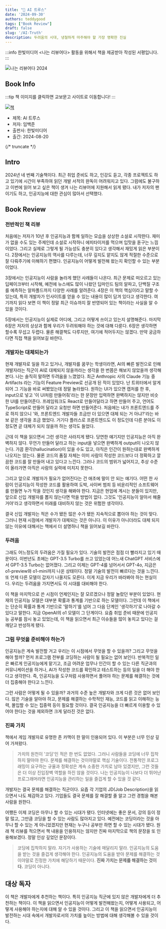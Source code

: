 ```yaml
---
title: "📖 AI 트루스"
date: '2024-09-30'
authors: teddygood
tags: ["Book Review"]
draft: false
slug: '/AI-Truth'
description: 두려움의 시대, 냉철하게 마주해야 할 가장 명확한 진실
---
```


:::info
한빛미디어 \<나는 리뷰어다\> 활동을 위해서 책을 제공받아 작성된 서평입니다.
:::

![나는 리뷰어다 2024](../assets/I-am-reviewer-2024.jpg)

## Book Info

:::tip
책 이미지를 클릭하면 교보문고 사이트로 이동합니다!
:::

[![책](../assets/review/AI-Truth.png)](https://product.kyobobook.co.kr/detail/S000214055422)

- 제목: AI 트루스
- 저자: 임백준
- 출판사: 한빛미디어
- 출간: 2024-08-20

{/* truncate */}

## Intro

2024년 네 번째 기술책이다. 최근 취업 준비도 하고, 인강도 듣고, 각종 프로젝트도 하고 있기에 시간이 부족하여 읽던 개발 서적의 완독이 어려워지고 있다. 그럼에도 불구하고 이번에 읽어 보고 싶은 책이 생겨 나는 리뷰어에 지원해서 읽게 됐다. 내가 저자의 팬이기도 하고, 인공지능에 대한 관심이 많아서 선택했다.

## Book Review

### 전반적인 책 리뷰

처음에는 저자가 10년 후 인공지능과 함께 일하는 모습을 상상한 소설로 시작한다. 재미가 없을 수도 있는 주제인데 소설로 시작하니 에피타이저를 먹으며 입맛을 돋구는 느낌이었다. 그리고 실제로 그렇게 될 가능성도 충분히 있다고 생각해서 재밌게 읽은 부분이다. 2장에서는 인공지능의 역사를 다루는데, 너무 깊지도 얕지도 않게 적절한 수준으로 잘 다뤄주기에 이해하기 편했다. 인공지능이 어떻게 발전해 왔는지 확인할 수 있는 부분이었다.

3장에서는 인공지능이 사람을 놀라게 했던 사례들이 나온다. 최근 문제로 떠오르고 있는 딥페이크부터 시작해, 예전에 뉴스에도 많이 나왔던 딥마인드 팀의 알파고, 단백질 구조를 예측하는 알파폴드까지 다양한 사례를 알려준다. 4장은 이 책의 핵심이라고 말할 수 있는데, 특히 개발자가 인사이트를 얻을 수 있는 내용이 많이 담겨 있다고 생각한다. 여기까지 읽다 보면 이 책이 정말 최근 이슈까지 잘 반영되어 있는 책이라는 사실을 알 수 있을 것이다.

5장에서는 인공지능이 실제로 어디에, 그리고 어떻게 쓰이고 있는지 설명해준다. 마지막 6장은 저자의 상상과 함께 우리가 두려워해야 하는 것에 대해 다룬다. 6장은 생각하면 할수록 무섭고 두렵다. 물론 해결책도 다루지만, 여기에 적어두지는 않겠다. 만약 궁금하다면 직접 책을 읽어보길 바란다.

### 개발자는 대체되는가

현재 개발자로 일을 하고 있거나, 개발자를 꿈꾸는 학생이라면, AI의 빠른 발전으로 인해 개발자라는 직군이 AI로 대체되지 않을까라는 생각을 한 번쯤은 해보지 않았을까 생각해본다. 나는 솔직히 말하면 두려움을 느꼈었다. 최근 Anthropic 사의 Claude 기능 중 Artifacts 라는 기능이 Feature Preview로 선공개 된 적이 있었다. 난 트위터에서 알게 되어 그 기능을 바로 써봤었는데 정말 놀라웠다. 원하는 UI가 있으면 캡처를 한 후, input으로 넣고 '이 UI처럼 만들어줘'라는 한 문장만 입력하면 완벽하지는 않지만 비슷한 UI를 만들어준다. 프레임워크도 React로 만들어달라고 하면 만들어 주고, 언어도 TypeScript로 만들어 달라고 요청만 하면 만들어준다. 처음에는 내가 프론트엔드를 주로 하지 않으니 '와, 프론트엔드 개발자들 조금만 더 있으면 대체 되는 거 아냐?'라는 바보 같은 생각을 조금 했었다. 거기다 플러스로 프론트엔드도 이 정도인데 다른 분야도 이 정도면 곧 대체가 되지 않을까 하는 생각도 들었다.

근데 이 책을 읽으면서 그런 생각은 사라지게 됐다. 당연한 얘기지만 인공지능은 아직 완벽하지 않다. 무언가 만들어 달라고 하는 input을 넣으면 완벽하게 output이 나오지 않는다. 가끔 환각(hallucination)이 있을 수도 있고, 아직은 인간이 원하는대로 완벽하게 나오지는 않는다. 물론 코드의 품질 자체는 이미 사람이 작성한 코드보다 더 정확하고 깔끔한 코드를 잘 만들어 내고 있다고 느낀다. 그러나 코드의 범위가 넓어지고, 추상 수준이 올라가면 아직은 사람의 실력에 미치지 못한다.  

그리고 앞으로 개발자가 필요가 없어진다는 건 애초에 말이 안 되는 얘기다. 어떤 한 사람이 인공지능이 작성한 코드를 활용하여 도박, 사이버 범죄 등 비윤리적인 소프트웨어를 만들면 누가 막을 것인지 생각을 해봐야 한다. 지금은 현업에 계시는 분들이 있지만, 앞으로 신입 개발자를 뽑지 않는다면 막을 방법이 없다. 그것도 '인공지능이 알아서 해줄 거야'라고 생각하면서 미래를 대비하지 않는 것은 위험한 생각이다.

결국 신입 개발자는 적은 수가 됐든 많은 수가 됐든 지속적으로 뽑아야 하는 것이 맞다. 그러니 현재 시점에서 개발자가 대체되는 것은 아니다. 이 이유가 아니더라도 대체 되지 않는 이유에 대해서는 책에서 더 설명하니 책을 읽어보길 바란다.

### 두려움

그래도 어느정도의 두려움은 가질 필요가 있다. 기술의 발전은 점점 더 빨라지고 있기 때문이다. 이번년도 초에는 GPT-3.5 Turbo를 쓰고 있었는데 어느새 ChatGPT 서비스에서 GPT-3.5 Turbo는 없어졌다. 그리고 이제는 GPT-4를 넘어서서 GPT-4o, 지금은 o1-preview와 o1-mini까지 나온 상태이다. 정말 기술의 발전이 빠르다는 것을 느낀다. 또 언제 다른 모델이 갑자기 나올지도 모른다. 이게 지금 우리가 바라봐야 하는 현실이다. 우리는 두려움을 가지면서도 이 시대를 대비해야 한다.

이 책을 마지막으로 쓴 시점이 언제인지는 잘 모르겠으나 정말 놀랐던 부분이 있었다. 현재의 인공지능 모델은 대부분 확률과 통계를 기반으로 하는 모델이다. 그런데 이 책에서는 단순히 확률과 통계 기반으로 '말하기'를 넘어 그 다음 단계인 '생각하기'로 나아갈 수 있다고 말한다. 지금 OpenAI의 o1 모델이 그 단계이다. 요즘 취업 준비 때문에 인공지능 공부를 잠시 놓고 있었는데, 이 책을 읽으면서 최근 이슈들을 많이 놓치고 있다는 걸 깨닫고 반성하게 됐다. 

### 그럼 무엇을 준비해야 하는가

인공지능은 계속 발전할 거고 우리는 이 시점에서 무엇을 할 수 있을까? 그리고 무엇을 해야 할까? 먼저 프로그램 전부를 코딩하는 사람이 될 필요는 없어 보인다. 반복적인 일은 빠르게 인공지능에게 맡기고, 조금 어려운 업무나 인간이 할 수 있는 다른 직군과의 커뮤니케이션을 하거나, AI가 작성한 코드를 확인하고 테스트하는 등의 일을 더 해야 한다고 생각한다. 즉, 인공지능을 도구처럼 사용하면서 풀어야 하는 문제를 해결하는 것에 더 집중해야 한다고 느낀다.

그런 사람은 어떻게 될 수 있을까? 과거의 수준 높은 개발자와 크게 다른 것은 없어 보인다. 많은 기술을 알아야 하고, 문제를 해결하는 수학적인 재능, 코드를 읽고 이해하는 능력, 몰입할 수 있는 집중력 등이 필요할 것이다. 결국 인공지능을 더 빠르게 이용할 수 있어야 한다는 것을 제외하면 크게 달라진 것은 없다.

### 진짜 가치

책에서 게임 개발자로 유명한 존 카맥이 한 말이 인용되어 있다. 이 부분은 너무 인상 깊어 가져왔다.

> 가치의 원천이 '코딩'인 적은 한 번도 없었다. 그러니 사람들을 코딩에 너무 집착하지 말아야 한다. 문제를 해결하는 것이야말로 핵심 기술이다. 전통적인 프로그래밍이 요구하는 규율과 정확성은 계속 소중한 가치로 남아 있겠지만, 그런 것들은 더 이상 진입장벽 역할을 하진 않을 것이다. 나는 인공지능이 나보다 더 뛰어난 프로그래머라면 인공지능을 관리하는 일을 즐겁게 할 수 있을 것 같다.

개발자는 결국 문제를 해결하는 직군이다. 요즘 각 기업의 JD(Job Description)을 읽으면서 나도 체감하고 있다. 기업들도 결국 문제를 잘 해결할 줄 알고 그런 경험을 해본 사람을 원한다.

어쨌든 이제 코딩은 아무나 할 수 있는 시대가 됐다. 인터넷에는 좋은 문서, 강의 등이 정말 많고, 그만큼 코딩을 할 수 있는 사람도 많아지고 있다. 예전에는 코딩이라는 것을 아무나 할 수 있는 게 아니었겠지만 현재는 누구나 공부만 하면 할 수 있는 시대가 됐다. 원래 책 리뷰를 적으면서 책 내용을 인용하지는 않지만 진짜 마지막으로 책의 문장을 또 인용해보겠다. 정말 인상 깊었던 문장이다.

> 코딩에 집착하지 말라. 자기가 사용하는 기술에 매달리지 말라. 인공지능의 도움을 받는 것을 즐겁게 생각해야 한다. 인공지능의 도움을 받아 문제를 해결하는 것이야말로 진정한 가치에 해당하기 때문이다. **진짜 가치는 문제를 해결하는 것이다.** 코딩이 아니다.

## 대상 독자

이 책은 개발자에게 추천하는 책이다. 특히 인공지능 직군에 있지 않은 개발자에게 더 추천하는 책이다. 이 책을 읽으면서 인공지능이 어떻게 발전해왔는지, 어떻게 사용되고, 어떻게 사용해야 하는지에 대해 알 수 있을 것이다. 그리고 이 책을 읽으면서 인공지능이 발전하는 시대 속에서 개발자로서의 가치를 높이는 방법에 대해 생각해볼 수 있을 것이다. 